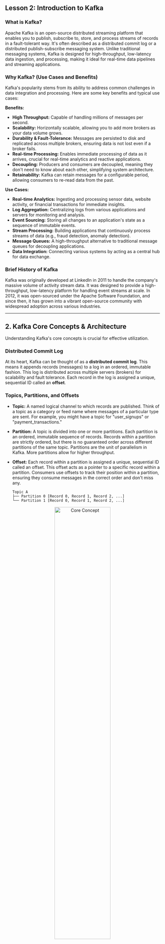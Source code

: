 ## Lesson 2:  Introduction to Kafka

### What is Kafka?

Apache Kafka is an open-source distributed streaming platform that enables you to publish, subscribe to, store, and process streams of records in a fault-tolerant way. It's often described as a distributed commit log or a distributed publish-subscribe messaging system. Unlike traditional messaging systems, Kafka is designed for high-throughput, low-latency data ingestion, and processing, making it ideal for real-time data pipelines and streaming applications.

### Why Kafka? (Use Cases and Benefits)

Kafka's popularity stems from its ability to address common challenges in data integration and processing. Here are some key benefits and typical use cases:

**Benefits:**

  * **High Throughput:** Capable of handling millions of messages per second.
  * **Scalability:** Horizontally scalable, allowing you to add more brokers as your data volume grows.
  * **Durability & Fault-Tolerance:** Messages are persisted to disk and replicated across multiple brokers, ensuring data is not lost even if a broker fails.
  * **Real-time Processing:** Enables immediate processing of data as it arrives, crucial for real-time analytics and reactive applications.
  * **Decoupling:** Producers and consumers are decoupled, meaning they don't need to know about each other, simplifying system architecture.
  * **Retainability:** Kafka can retain messages for a configurable period, allowing consumers to re-read data from the past.

**Use Cases:**

  * **Real-time Analytics:** Ingesting and processing sensor data, website activity, or financial transactions for immediate insights.
  * **Log Aggregation:** Centralizing logs from various applications and servers for monitoring and analysis.
  * **Event Sourcing:** Storing all changes to an application's state as a sequence of immutable events.
  * **Stream Processing:** Building applications that continuously process streams of data (e.g., fraud detection, anomaly detection).
  * **Message Queues:** A high-throughput alternative to traditional message queues for decoupling applications.
  * **Data Integration:** Connecting various systems by acting as a central hub for data exchange.

### Brief History of Kafka

Kafka was originally developed at LinkedIn in 2011 to handle the company's massive volume of activity stream data. It was designed to provide a high-throughput, low-latency platform for handling event streams at scale. In 2012, it was open-sourced under the Apache Software Foundation, and since then, it has grown into a vibrant open-source community with widespread adoption across various industries.

-----

## 2. Kafka Core Concepts & Architecture

Understanding Kafka's core concepts is crucial for effective utilization.

### Distributed Commit Log

At its heart, Kafka can be thought of as a **distributed commit log**. This means it appends records (messages) to a log in an ordered, immutable fashion. This log is distributed across multiple servers (brokers) for scalability and fault tolerance. Each record in the log is assigned a unique, sequential ID called an **offset**.

### Topics, Partitions, and Offsets

  * **Topic:** A named logical channel to which records are published. Think of a topic as a category or feed name where messages of a particular type are sent. For example, you might have a topic for "user\_signups" or "payment\_transactions."

  * **Partition:** A topic is divided into one or more partitions. Each partition is an ordered, immutable sequence of records. Records within a partition are strictly ordered, but there is no guaranteed order across different partitions of the same topic. Partitions are the unit of parallelism in Kafka. More partitions allow for higher throughput.

  * **Offset:** Each record within a partition is assigned a unique, sequential ID called an offset. This offset acts as a pointer to a specific record within a partition. Consumers use offsets to track their position within a partition, ensuring they consume messages in the correct order and don't miss any.

    ```
    Topic A
    ├── Partition 0 [Record 0, Record 1, Record 2, ...]
    └── Partition 1 [Record 0, Record 1, Record 2, ...]
    ```
<p align="center">
  <img src="L2_Assests/Kafka System.PNG" alt="Core Concept" width="60%" />
</p>



### Producers

**Producers** are client applications that publish (write) records to Kafka topics. When a producer sends a record, it specifies the topic and can optionally provide a key. The key is used to determine which partition the record will be written to (records with the same key are guaranteed to go to the same partition). Producers can send records synchronously or asynchronously.

### Consumers and Consumer Groups

  * **Consumers:** Client applications that subscribe to (read) records from Kafka topics. Consumers read data from one or more partitions of a topic.

  * **Consumer Group:** A group of consumers that work together to consume messages from a topic. Each partition within a topic is assigned to only one consumer within a consumer group at any given time. This ensures that messages are processed by only one consumer in the group, providing load balancing and fault tolerance. If a consumer in the group fails, its partitions are automatically reassigned to other consumers in the same group.

    ```
    Topic A (3 Partitions)
    ├── Partition 0 -> Consumer Group X (Consumer 1)
    ├── Partition 1 -> Consumer Group X (Consumer 2)
    └── Partition 2 -> Consumer Group X (Consumer 3)
    ```

### Brokers

**Brokers** are the Kafka servers that form the Kafka cluster. Each broker stores a subset of the topic partitions and handles requests from producers and consumers. Brokers are responsible for:

  * Receiving messages from producers.
  * Storing messages on disk.
  * Serving messages to consumers.
  * Replicating partitions for fault tolerance.

A Kafka cluster consists of one or more brokers.

### ZooKeeper (and its role in Kafka)

While newer versions of Kafka are moving towards removing the dependency, historically and for most existing deployments, **Apache ZooKeeper** plays a critical role in a Kafka cluster. ZooKeeper is a distributed coordination service that Kafka uses for:

  * **Broker Discovery:** Brokers register themselves with ZooKeeper, allowing producers and consumers to discover available brokers.
  * **Controller Election:** One broker in the cluster is elected as the "controller" by ZooKeeper. The controller is responsible for administrative tasks like assigning partitions to brokers and handling broker failures.
  * **Topic Configuration:** Storing metadata about topics, partitions, and their replicas.
  * **Consumer Group Offsets (older clients):** Historically, consumer offsets were stored in ZooKeeper. Modern Kafka clients (new consumer API) store offsets directly in a special Kafka topic (`__consumer_offsets`).

### Replication and Durability

Kafka ensures **durability** and **fault tolerance** through replication. Each partition can have multiple replicas. One replica is designated as the **leader**, and the others are **followers**.

  * **Leader:** All read and write operations for a partition go through its leader.
  * **Followers:** Followers passively replicate the leader's data. If the leader fails, one of the followers is automatically elected as the new leader, ensuring continuous availability of the data.

The number of replicas for a topic is called its **replication factor**. A replication factor of 3 means there is one leader and two followers for each partition. This provides resilience against up to two broker failures without data loss.

-----

## 3. Kafka Components

Beyond the core concepts, Kafka offers several powerful components that extend its functionality.

### Kafka Connect

**Kafka Connect** is a framework for building and running scalable, reliable data pipelines. It simplifies the process of integrating Kafka with other systems (databases, file systems, message queues, etc.). It provides two types of connectors:

  * **Source Connectors:** Ingest data from external systems into Kafka topics.
  * **Sink Connectors:** Deliver data from Kafka topics to external systems.

Kafka Connect handles much of the boilerplate code for data integration, including fault tolerance, scalability, and offset management.

### Kafka Streams

**Kafka Streams** is a client-side library for building real-time stream processing applications. It allows you to transform, filter, aggregate, and join data streams directly within your application code. Key features include:

  * **Low Latency:** Processes data as it arrives with minimal delay.
  * **Fault Tolerance:** Built-in fault tolerance and state management.
  * **Scalability:** Scales horizontally by leveraging Kafka's consumer groups.
  * **Exactly-once Processing:** Guarantees that each record is processed exactly once, even in the event of failures.

Kafka Streams makes it easy to build powerful streaming applications without needing a separate distributed processing framework.

### Kafka Clients (APIs)

Kafka provides official client libraries (APIs) for various programming languages to interact with the cluster:

  * **Java Client:** The primary and most mature client.
  * **Python Client:** (e.g., `kafka-python`, `confluent-kafka-python`)
  * **Go Client:** (e.g., `confluent-kafka-go`)
  * **Node.js Client:** (e.g., `kafkajs`)
  * ... and many more community-contributed clients.

These clients abstract away the complexities of interacting with the Kafka protocol, allowing developers to focus on their application logic.

### Schema Registry (Confluent Platform)

While not strictly part of Apache Kafka, the **Schema Registry** (part of Confluent Platform, a company founded by the creators of Kafka) is a highly recommended component for production environments. It provides a centralized repository for managing schemas (data structures) for your Kafka messages.

  * **Schema Evolution:** Enables backward and forward compatibility for schemas, allowing applications to evolve without breaking existing consumers.
  * **Data Governance:** Ensures data consistency and quality by enforcing schema adherence.
  * **Serialization/Deserialization:** Works seamlessly with serializers like Avro, Protobuf, and JSON Schema to automatically handle data conversion.

-----

## 4. Kafka Setup & CLI

Let's get our hands dirty with a basic Kafka setup and some command-line interface (CLI) operations. This will typically be a local setup for development and learning.

### Prerequisites (Java)

Kafka is written in Scala and runs on the Java Virtual Machine (JVM). Therefore, you need to have Java installed on your system.

  * **Java Development Kit (JDK) 8 or higher** is generally recommended.

You can verify your Java installation by running:

```bash
java -version
```

### Downloading and Extracting Kafka

1.  **Download:** Go to the official Apache Kafka website: [https://kafka.apache.org/downloads](https://kafka.apache.org/downloads)
    Choose the latest stable release (e.g., `kafka_2.13-3.x.x.tgz`). The `2.13` refers to the Scala version.

2.  **Extract:**

    ```bash
    tar -xzf kafka_2.13-3.x.x.tgz
    cd kafka_2.13-3.x.x
    ```

    Let's assume you're in the extracted Kafka directory for the following commands.

### Starting ZooKeeper

Kafka relies on ZooKeeper (unless you are using Kafka's Raft-based KRaft mode, which is still evolving for production). For a quick start, we'll use the bundled ZooKeeper.

```bash
bin/zookeeper-server-start.sh config/zookeeper.properties
```

You should see ZooKeeper starting up and logging messages to the console. Keep this terminal window open.

### Starting Kafka Broker

In a new terminal window, start the Kafka broker.

```bash
bin/kafka-server-start.sh config/server.properties
```

You'll see Kafka starting up and logging messages. Once it says something like `[KafkaServer id=0] started`, your Kafka broker is running.

### Basic CLI Commands

Now that Kafka is running, let's interact with it using the command-line tools.

#### Creating Topics

Let's create a topic named `my_first_topic` with 3 partitions and a replication factor of 1 (for a single-broker setup, replication factor > 1 won't work without more brokers).

```bash
bin/kafka-topics.sh --create --topic my_first_topic --bootstrap-server localhost:9092 --partitions 3 --replication-factor 1
```

You should see a message indicating the topic was created.

#### Listing Topics

To see all topics in your Kafka cluster:

```bash
bin/kafka-topics.sh --list --bootstrap-server localhost:9092
```

You should see `my_first_topic` in the list.

#### Producing Messages

Let's send some messages to `my_first_topic` using the console producer.

```bash
bin/kafka-console-producer.sh --topic my_first_topic --bootstrap-server localhost:9092
```

After running this command, you'll get a `>` prompt. Type your messages and press Enter after each one:

```
>Hello Kafka!
>This is my first message.
>Learning Kafka is fun!
```

Press `Ctrl+C` to exit the producer.

#### Consuming Messages

Now, let's consume the messages we just produced using the console consumer. The `--from-beginning` flag tells the consumer to start reading from the very beginning of the topic's log.

```bash
bin/kafka-console-consumer.sh --topic my_first_topic --bootstrap-server localhost:9092 --from-beginning
```

You should see the messages you typed earlier printed to the console:

```
Hello Kafka!
This is my first message.
Learning Kafka is fun!
```

Keep this consumer running. If you send new messages from the producer, they will appear here in real-time. Press `Ctrl+C` to exit the consumer.

#### Deleting Topics

You can delete a topic, but often you need to enable topic deletion in `config/server.properties` by setting `delete.topic.enable=true` and restarting the broker.

```bash
bin/kafka-topics.sh --delete --topic my_first_topic --bootstrap-server localhost:9092
```

You might get a message saying it's marked for deletion.

-----

## 5. Kafka with Python

Python is a popular language for interacting with Kafka due to its simplicity and extensive library ecosystem. We'll use the `kafka-python` library for these examples.

### Setting up the Python Environment

It's good practice to use a virtual environment for your Python projects.

```bash
python3 -m venv kafka_env
source kafka_env/bin/activate # On Windows: .\kafka_env\Scripts\activate
```

### Installing `kafka-python`

```bash
pip install kafka-python
```

### Basic Producer Example

Create a file named `producer.py`:
```python
from kafka import KafkaProducer
import json
import time

# Create a KafkaProducer instance
# bootstrap_servers specifies the Kafka broker addresses
producer = KafkaProducer(
    bootstrap_servers='localhost:9092',
    value_serializer=lambda v: json.dumps(v).encode('utf-8') # Serialize messages to JSON bytes
)

topic_name = 'python_topic'

print(f"Producing messages to topic: {topic_name}")

for i in range(5):
    message = {'number': i, 'timestamp': time.time()}
    print(f"Sending: {message}")
    producer.send(topic_name, message)
    time.sleep(1)

# Ensure all messages are sent before closing the producer
producer.flush()
print("Messages sent successfully!")
producer.close()
```
Run the producer:

```bash
python producer.py
```

### Basic Consumer Example

Create a file named `consumer.py`:
```python
from kafka import KafkaConsumer
import json

topic_name = 'python_topic'

# Create a KafkaConsumer instance
consumer = KafkaConsumer(
    topic_name,
    bootstrap_servers='localhost:9092',
    auto_offset_reset='earliest', # Start reading from the beginning if no offset is found
    enable_auto_commit=True,      # Automatically commit offsets
    group_id='my_python_group',   # Consumer group ID
    value_deserializer=lambda x: json.loads(x.decode('utf-8')) # Deserialize messages from JSON bytes
)

print(f"Consuming messages from topic: {topic_name}")

try:
    for message in consumer:
        # message is a ConsumerRecord object
        print(f"Received message: Partition={message.partition}, Offset={message.offset}, Value={message.value}")
except KeyboardInterrupt:
    print("Consumer stopped by user.")
finally:
    consumer.close()
```
Before running the consumer, make sure you've created `python_topic` using the CLI:

```bash
bin/kafka-topics.sh --create --topic python_topic --bootstrap-server localhost:9092 --partitions 1 --replication-factor 1
```

Then run the consumer:

```bash
python consumer.py
```

You should see the messages produced by `producer.py`. If `producer.py` is still running or you run it again, the consumer will receive new messages in real-time.

### Working with Consumer Groups in Python

The `consumer.py` example already demonstrates a basic consumer group usage with `group_id='my_python_group'`. If you run multiple instances of `consumer.py` with the *same* `group_id`, they will form a consumer group and collectively share the partitions of `python_topic`. If you run them with different `group_id`s, they will each consume all messages independently.

### Handling Serialization/Deserialization

In the examples above, we used `json.dumps()` and `json.loads()` for serialization and deserialization. Kafka messages are essentially byte arrays. You need to decide on a serialization format (e.g., JSON, Avro, Protobuf, simple strings) that your producers and consumers agree upon.

  * **`value_serializer`** in `KafkaProducer`: A function that takes your message object and returns bytes.
  * **`value_deserializer`** in `KafkaConsumer`: A function that takes bytes and returns your message object.

For more robust schema management, especially in production, consider integrating with a Schema Registry and using libraries that support it (like `confluent-kafka-python` with Avro serializers).

-----

## 6. Security, Monitoring & Tuning

Once you move beyond local development, these aspects become critical for a production-ready Kafka cluster.

### Security

Securing your Kafka cluster is paramount to protect your data.

  * **Authentication (SASL):** Verifies the identity of clients (producers and consumers) and brokers. Common mechanisms include:
      * **SASL/PLAIN:** Username/password authentication (simple but plaintext credentials).
      * **SASL/SCRAM:** Secure password-based authentication (recommended over PLAIN).
      * **SASL/GSSAPI (Kerberos):** Enterprise-grade authentication for large organizations.
      * **SASL/OAUTHBEARER:** Token-based authentication.
  * **Authorization (ACLs):** Controls what authenticated clients are allowed to do (e.g., which topics they can read from or write to). Kafka provides Access Control Lists (ACLs) to define permissions.
  * **Encryption (SSL/TLS):** Encrypts data in transit between clients and brokers, and between brokers themselves, preventing eavesdropping and tampering.

Implementing security involves configuring `server.properties` on brokers, and `producer.properties`/`consumer.properties` for clients.

### Monitoring

Effective monitoring is crucial to ensure the health, performance, and stability of your Kafka cluster.

  * **JMX Metrics:** Kafka exposes a rich set of JMX (Java Management Extensions) metrics. These provide detailed information about broker performance, topic throughput, consumer lag, and more.
  * **Kafka Tooling:**
      * **Kafka Manager (Yahoo!):** A popular open-source tool for managing and monitoring Kafka clusters. Provides a web UI for viewing topics, consumers, and broker metrics.
      * **Confluent Control Center:** A comprehensive web-based management system for Confluent Platform (includes Kafka), offering advanced monitoring, schema management, and stream governance.
  * **External Monitoring Solutions:**
      * **Prometheus & Grafana:** A widely used combination for collecting and visualizing time-series data. Prometheus scrapes JMX exporter metrics from Kafka, and Grafana creates dashboards.
      * **Datadog, New Relic, Splunk:** Commercial monitoring solutions that offer Kafka integrations.

Key metrics to monitor:

  * **Broker health:** CPU, memory, disk usage, network I/O.
  * **Topic throughput:** Bytes in/out, message rate.
  * **Consumer lag:** The number of messages a consumer group is behind the latest message in a partition. This is a critical indicator of consumer health.
  * **Replication status:** Under-replicated partitions.

### Tuning

Optimizing Kafka performance involves tuning various configurations on brokers, producers, and consumers, as well as the underlying operating system.

  * **Broker Configurations (`server.properties`):**
      * `num.partitions`: Number of partitions per topic (affects parallelism).
      * `log.retention.hours`/`log.retention.bytes`: How long/much data to retain.
      * `default.replication.factor`: Default replication factor for new topics.
      * `num.network.threads`, `num.io.threads`: Number of threads for network and I/O operations.
      * `log.segment.bytes`, `log.segment.ms`: Size and time thresholds for log segments.
  * **Producer Configurations:**
      * `acks`: Durability level for messages (0, 1, or "all"). "all" ensures message is committed to all in-sync replicas.
      * `batch.size`: Number of bytes producer will attempt to batch together before sending.
      * `linger.ms`: Time producer will wait before sending records, even if `batch.size` is not met.
      * `compression.type`: Compression algorithm (gzip, snappy, lz4, zstd) for better throughput.
  * **Consumer Configurations:**
      * `fetch.min.bytes`: Minimum data a consumer will wait for from a broker.
      * `fetch.max.wait.ms`: Maximum time a consumer will wait for `fetch.min.bytes`.
      * `session.timeout.ms`: How long a consumer can be out of contact with the broker before being considered dead.
      * `max.poll.records`: Maximum number of records returned in a single `poll()` call.
      * `auto.offset.reset`: What to do when no initial offset is found or if the current offset is invalid (`earliest`, `latest`, `none`).
  * **Operating System Tuning:**
      * **File Descriptors:** Increase the maximum number of open file descriptors.
      * **Disk I/O:** Use fast disks (SSDs) and consider RAID configurations.
      * **Network:** Optimize network buffer sizes and ensure sufficient bandwidth.
      * **Memory:** Allocate sufficient memory to the JVM.

Tuning is an iterative process that requires understanding your workload and monitoring the impact of changes.

-----

## 7. Case Studies

Kafka's versatility has led to its adoption by numerous companies across various industries for critical use cases.

### LinkedIn (Originators of Kafka)

  * **Origin:** Kafka was born at LinkedIn to handle the massive volume of user activity data (page views, likes, shares, etc.).
  * **Use Cases:**
      * **Activity Stream Data:** Centralizing and processing real-time activity streams for personalized recommendations, news feeds, and analytics.
      * **Metrics & Monitoring:** Ingesting operational metrics from thousands of servers for real-time dashboards and alerting.
      * **Data Integration:** Connecting various internal systems and databases.

### Netflix

  * **Use Cases:**
      * **Real-time Monitoring & Alerting:** Collecting and analyzing telemetry data from their vast infrastructure for operational insights and anomaly detection.
      * **Playback Tracking:** Tracking user playback events for personalization, billing, and content recommendations.
      * **Log Aggregation:** Centralizing logs from all services for debugging and analysis.
      * **Data Pipelining:** Moving data between various microservices and data stores.

### Uber

  * **Use Cases:**
      * **Real-time Ride Matching:** Processing location updates from drivers and riders to match them efficiently.
      * **Fraud Detection:** Analyzing transaction streams in real-time to detect and prevent fraudulent activities.
      * **Surge Pricing:** Dynamic pricing adjustments based on real-time demand and supply data.
      * **Operational Intelligence:** Collecting and processing data for real-time analytics on driver availability, trip status, and more.

### Financial Institutions (Example Use Cases)

Many financial institutions leverage Kafka for its high throughput and durability, especially for sensitive data.

  * **Real-time Transaction Processing:** Ingesting and processing millions of financial transactions per second for fraud detection, risk management, and regulatory compliance.
  * **Market Data Feeds:** Distributing real-time stock prices, exchange rates, and other market data to trading applications.
  * **Customer 360 View:** Aggregating customer interactions from various channels (web, mobile, call center) to create a unified customer profile for personalized services.
  * **Auditing and Compliance:** Maintaining immutable logs of all events for regulatory auditing and forensic analysis.

### Real-time Analytics Pipelines

This is a broad category, but Kafka is a foundational component in many modern real-time analytics architectures.

  * **ETL (Extract, Transform, Load) Pipelines:** Acting as a central nervous system for data movement, ingesting data from various sources, transforming it using Kafka Streams or other stream processing frameworks, and loading it into data warehouses or data lakes for analysis.
  * **Recommendation Engines:** Feeding user behavior data into real-time recommendation systems.
  * **IoT Data Ingestion:** Collecting massive volumes of data from IoT devices for monitoring, predictive maintenance, and operational optimization.

These case studies highlight Kafka's flexibility and power as a central nervous system for data, enabling organizations to build highly scalable, resilient, and real-time data-driven applications.

-----

